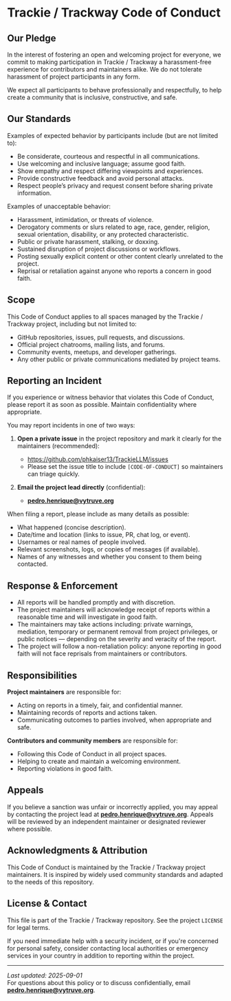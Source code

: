 # Trackie / Trackway Code of Conduct

## Our Pledge
In the interest of fostering an open and welcoming project for everyone, we commit to making participation in Trackie / Trackway a harassment-free experience for contributors and maintainers alike. We do not tolerate harassment of project participants in any form.

We expect all participants to behave professionally and respectfully, to help create a community that is inclusive, constructive, and safe.

## Our Standards
Examples of expected behavior by participants include (but are not limited to):

- Be considerate, courteous and respectful in all communications.
- Use welcoming and inclusive language; assume good faith.
- Show empathy and respect differing viewpoints and experiences.
- Provide constructive feedback and avoid personal attacks.
- Respect people’s privacy and request consent before sharing private information.

Examples of unacceptable behavior:

- Harassment, intimidation, or threats of violence.
- Derogatory comments or slurs related to age, race, gender, religion, sexual orientation, disability, or any protected characteristic.
- Public or private harassment, stalking, or doxxing.
- Sustained disruption of project discussions or workflows.
- Posting sexually explicit content or other content clearly unrelated to the project.
- Reprisal or retaliation against anyone who reports a concern in good faith.

## Scope
This Code of Conduct applies to all spaces managed by the Trackie / Trackway project, including but not limited to:

- GitHub repositories, issues, pull requests, and discussions.
- Official project chatrooms, mailing lists, and forums.
- Community events, meetups, and developer gatherings.
- Any other public or private communications mediated by project teams.

## Reporting an Incident
If you experience or witness behavior that violates this Code of Conduct, please report it as soon as possible. Maintain confidentiality where appropriate.

You may report incidents in one of two ways:

1. **Open a private issue** in the project repository and mark it clearly for the maintainers (recommended):
   - https://github.com/phkaiser13/TrackieLLM/issues  
   - Please set the issue title to include `[CODE-OF-CONDUCT]` so maintainers can triage quickly.

2. **Email the project lead directly** (confidential):
   - **pedro.henrique@vytruve.org**

When filing a report, please include as many details as possible:
- What happened (concise description).
- Date/time and location (links to issue, PR, chat log, or event).
- Usernames or real names of people involved.
- Relevant screenshots, logs, or copies of messages (if available).
- Names of any witnesses and whether you consent to them being contacted.

## Response & Enforcement
- All reports will be handled promptly and with discretion.
- The project maintainers will acknowledge receipt of reports within a reasonable time and will investigate in good faith.
- The maintainers may take actions including: private warnings, mediation, temporary or permanent removal from project privileges, or public notices — depending on the severity and veracity of the report.
- The project will follow a non-retaliation policy: anyone reporting in good faith will not face reprisals from maintainers or contributors.

## Responsibilities
**Project maintainers** are responsible for:
- Acting on reports in a timely, fair, and confidential manner.
- Maintaining records of reports and actions taken.
- Communicating outcomes to parties involved, when appropriate and safe.

**Contributors and community members** are responsible for:
- Following this Code of Conduct in all project spaces.
- Helping to create and maintain a welcoming environment.
- Reporting violations in good faith.

## Appeals
If you believe a sanction was unfair or incorrectly applied, you may appeal by contacting the project lead at **pedro.henrique@vytruve.org**. Appeals will be reviewed by an independent maintainer or designated reviewer where possible.

## Acknowledgments & Attribution
This Code of Conduct is maintained by the Trackie / Trackway project maintainers. It is inspired by widely used community standards and adapted to the needs of this repository.

## License & Contact
This file is part of the Trackie / Trackway repository. See the project `LICENSE` for legal terms.

If you need immediate help with a security incident, or if you're concerned for personal safety, consider contacting local authorities or emergency services in your country in addition to reporting within the project.

---

*Last updated: 2025-09-01*  
For questions about this policy or to discuss confidentially, email **pedro.henrique@vytruve.org**.
